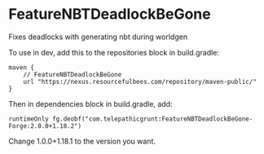 # FeatureNBTDeadlockBeGone
Fixes deadlocks with generating nbt during worldgen

To use in dev, add this to the repositories block in build.gradle:

    maven {
        // FeatureNBTDeadlockBeGone
        url "https://nexus.resourcefulbees.com/repository/maven-public/"
    }


Then in dependencies block in build.gradle, add:

    runtimeOnly fg.deobf("com.telepathicgrunt:FeatureNBTDeadlockBeGone-Forge:2.0.0+1.18.2")
    
Change 1.0.0+1.18.1 to the version you want.
